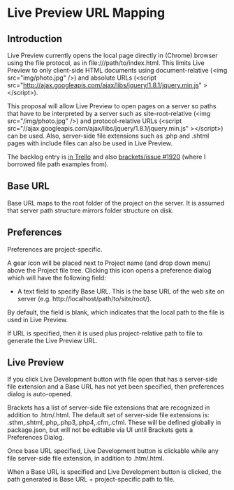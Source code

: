 # Live Preview URL Mapping

## Introduction

Live Preview currently opens the local page directly in (Chrome) browser using the file protocol, as in file:///path/to/index.html. This limits Live Preview to only client-side HTML documents using document-relative (&lt;img src="img/photo.jpg" /&gt;) and absolute URLs (&lt;script src="http://ajax.googleapis.com/ajax/libs/jquery/1.8.1/jquery.min.js" &gt;&lt;/script&gt;).

This proposal will allow Live Preview to open pages on a server so paths that have to be interpreted by a server such as site-root-relative (&lt;img src="/img/photo.jpg" /&gt;) and protocol-relative URLs (&lt;script src="//ajax.googleapis.com/ajax/libs/jquery/1.8.1/jquery.min.js" &gt;&lt;/script&gt;) can be used. Also, server-side file extensions such as .php and .shtml pages with include files can also be used in Live Preview.

The backlog entry is [in Trello](https://trello.com/card/3-url-mapping-for-live-development/4f90a6d98f77505d7940ce88/664) and also [brackets/issue #1920](https://github.com/adobe/brackets/issues/1920) (where I borrowed file path examples from).

## Base URL

Base URL maps to the root folder of the project on the server. It is assumed that server path structure mirrors folder structure on disk.

## Preferences

Preferences are project-specific.

A gear icon will be placed next to Project name (and drop down menu) above the Project file tree. Clicking this icon opens a preference dialog which will have the following field:

* A text field to specify Base URL. This is the base URL of the web site on server (e.g. http://localhost/path/to/site/root/).

By default, the field is blank, which indicates that the local path to the file is used in Live Preview.

If URL is specified, then it is used plus project-relative path to file to generate the Live Preview URL.

## Live Preview

If you click Live Development button with file open that has a server-side file extension and a Base URL has not yet been specified, then preferences dialog is auto-opened.

Brackets has a list of server-side file extensions that are recognized in addition to .htm/.html. The default set of server-side file extensions is: .sthm,.shtml,.php,.php3,.php4,.cfm,.cfml. These will be defined globally in package.json, but will not be editable via UI until Brackets gets a Preferences Dialog.

Once base URL specified, Live Development button is clickable while any file server-side file extension, in addition to .htm/.html.

When a Base URL is specified and Live Development button is clicked, the path generated is Base URL + project-specific path to file.
